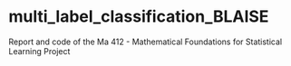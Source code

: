 # multi_label_classification_BLAISE
Report and code of the Ma 412 - Mathematical Foundations for Statistical Learning Project
